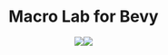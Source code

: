 <h1 align="center">Macro Lab for Bevy</h1>
<p align="center">
    <a href="https://github.com/dekirisu/mevy" style="position:relative"><img src="https://img.shields.io/badge/github-dekirisu/mevy-ee6677"></a><a href="https://crates.io/crates/mevy" style="position:relative"><img src="https://img.shields.io/crates/v/mevy"></a>
</p>

